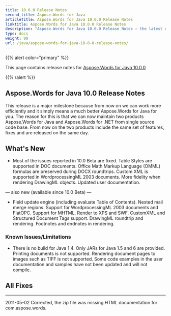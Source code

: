 ```yaml
---
title: 10.0.0 Release Notes
second_title: Aspose.Words for Java
articleTitle: Aspose.Words for Java 10.0.0 Release Notes
linktitle: Aspose.Words for Java 10.0.0 Release Notes
description: "Aspose.Words for Java 10.0.0 Release Notes – the latest updates and fixes."
type: docs
weight: 90
url: /java/aspose-words-for-java-10-0-0-release-notes/
---
```


{{% alert color="primary" %}}

This page contains release notes for [Aspose.Words for Java 10.0.0](https://downloads.aspose.com/words/java/new-releases/aspose.words-for-java-10.0.0/)

{{% /alert %}}

## Aspose.Words for Java 10.0 Release Notes

This release is a major milestone because from now on we can work more efficiently and it simply means a much better Aspose.Words for Java for you. The reason for this is that we can now maintain two products Aspose.Words for Java and Aspose.Words for .NET from single source code base. From now on the two products include the same set of features, fixes and are released on the same day.

## What's New

- Most of the issues reported in 10.0 Beta are fixed.
  Table Styles are supported in DOC documents. 
  Office Math Markup Language (OMML) formulas are preserved during DOCX roundtrips. 
  Custom XML is supported in WordprocessingML 2003 documents. 
  More fidelity when rendering DrawingML objects. 
  Updated user documentation. 

— also new (available since 10.0 Beta) —

- Field update engine (including evaluate Table of Contents).
  Nested mail merge regions. 
  Support for WordprocessingML 2003 documents and FlatOPC. 
  Support for MHTML. 
  Render to XPS and SWF. 
  CustomXML and Structured Document Tags support. 
  DrawingML roundtrip and rendering. 
  Footnotes and endnotes in rendering. 

### Known Issues/Limitations

- There is no build for Java 1.4. Only JARs for Java 1.5 and 6 are provided.
  Printing documents is not supported. 
  Rendering document pages to images such as TIFF is not supported. 
  Some code examples in the user documentation and samples have not been updated and will not compile.

## All Fixes


-----

2011-05-02 Corrected, the zip file was missing HTML documentation for com.aspose.words.
